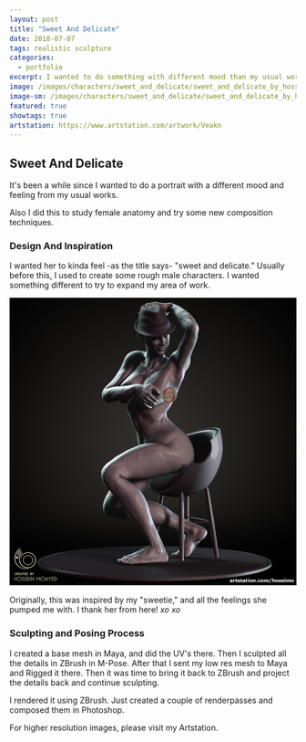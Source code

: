 ```yaml
---
layout: post
title: "Sweet And Delicate"
date: 2018-07-07
tags: realistic sculpture
categories:
  - portfolio
excerpt: I wanted to do something with different mood than my usual work, so I came up with this idea.
image: /images/characters/sweet_and_delicate/sweet_and_delicate_by_hossimo_sm.jpg
image-sm: /images/characters/sweet_and_delicate/sweet_and_delicate_by_hossimo_1.jpg
featured: true
showtags: true
artstation: https://www.artstation.com/artwork/Veakn
---
```



## Sweet And Delicate

It's been a while since I wanted to do a portrait with a different mood and feeling from my usual works.

Also I did this to study female anatomy and try some new composition techniques.


### Design And Inspiration


I wanted her to kinda feel -as the title says- "sweet and delicate." Usually before this, I used to create some rough male characters. I wanted something different to try to expand my area of work.

<img src="/images/characters/sweet_and_delicate/sweet_and_delicate_by_hossimo_2.jpg" alt="sweet_and_delicate_by_hossimo_2" class="responsive">

Originally, this was inspired by my "sweetie," and all the feelings she pumped me with. I thank her from here! *xo xo*


### Sculpting and Posing Process

I created a base mesh in Maya, and did the UV's there. Then I sculpted all the details in ZBrush in M-Pose. After that I sent my low res mesh to Maya and Rigged it there. Then it was time to bring it back to ZBrush and project the details back and continue sculpting.

I rendered it using ZBrush. Just created a couple of renderpasses and composed them in Photoshop.

For higher resolution images, please visit my Artstation.